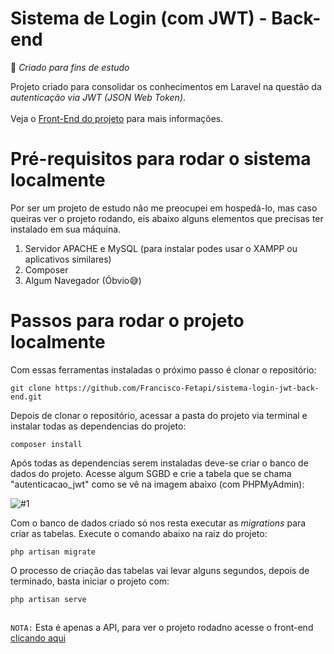 # Sistema de Login (com JWT) - Back-end

🚀 _Criado para fins de estudo_

Projeto criado para consolidar os conhecimentos em Laravel na questão da _autenticação via JWT (JSON Web Token)_. 
<br /> <br />
Veja o [Front-End do projeto](https://github.com/Francisco-Fetapi/sistema-login-front-end) para mais informações.

# Pré-requisitos para rodar o sistema localmente
Por ser um projeto de estudo não me preocupei em hospedá-lo, mas caso queiras ver o projeto rodando, eis abaixo alguns elementos que precisas ter instalado em sua máquina.

1. Servidor APACHE e MySQL (para instalar podes usar o XAMPP ou aplicativos similares)
2. Composer
3. Algum Navegador (Óbvio😅)

# Passos para rodar o projeto localmente

Com essas ferramentas instaladas o próximo passo é clonar o repositório:
```
git clone https://github.com/Francisco-Fetapi/sistema-login-jwt-back-end.git
```

Depois de clonar o repositório, acessar a pasta do projeto via terminal e instalar todas as dependencias do projeto:
```
composer install
```

Após todas as dependencias serem instaladas deve-se criar o banco de dados do projeto. Acesse algum SGBD e crie a tabela que se chama "autenticacao_jwt" como se vê na imagem abaixo (com PHPMyAdmin):

![#1](https://user-images.githubusercontent.com/74926014/176718192-a70b816b-e747-41ca-90cd-21a3b51817e4.PNG)

Com o banco de dados criado só nos resta executar as _migrations_ para criar as tabelas. Execute o comando abaixo na raiz do projeto:

```
php artisan migrate
```

O processo de criação das tabelas vai levar alguns segundos, depois de terminado, basta iniciar o projeto com:
```
php artisan serve
```
##

`NOTA:` Esta é apenas a API, para ver o projeto rodadno acesse o front-end [clicando aqui](https://github.com/Francisco-Fetapi/sistema-login-front-end)
